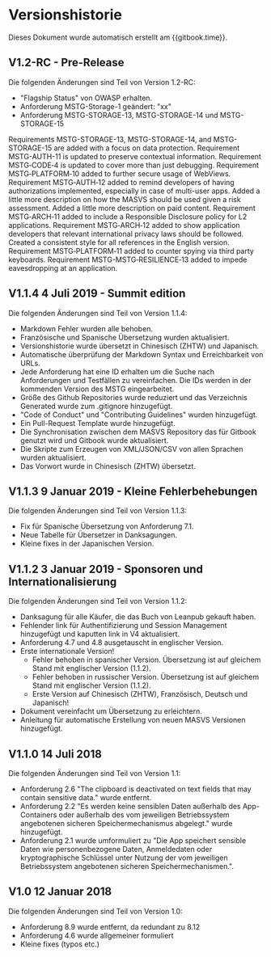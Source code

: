 # Versionshistorie

Dieses Dokument wurde automatisch erstellt am {{gitbook.time}}.

## V1.2-RC - Pre-Release

Die folgenden Änderungen sind Teil von Version 1.2-RC:

- "Flagship Status" von OWASP erhalten.
- Anforderung MSTG-Storage-1 geändert: "xx"
- Anforderung MSTG-STORAGE-13, MSTG-STORAGE-14 und MSTG-STORAGE-15

Requirements MSTG-STORAGE-13, MSTG-STORAGE-14, and MSTG-STORAGE-15 are added with a focus on data protection.
Requirement MSTG-AUTH-11 is updated to preserve contextual information.
Requirement MSTG‑CODE‑4 is updated to cover more than just debugging.
Requirement MSTG‑PLATFORM‑10 added to further secure usage of WebViews.
Requirement MSTG‑AUTH‑12 added to remind developers of having authorizations implemented, especially in case of multi-user apps.
Added a little more description on how the MASVS should be used given a risk assessment.
Added a little more description on paid content.
Requirement MSTG‑ARCH‑11 added to include a Responsible Disclosure policy for L2 applications.
Requirement MSTG‑ARCH‑12 added to show application developers that relevant international privacy laws should be followed.
Created a consistent style for all references in the English version.
Requirement MSTG‑PLATFORM‑11 added to counter spying via third party keyboards.
Requirement MSTG-MSTG‑RESILIENCE‑13 added to impede eavesdropping at an application.


## V1.1.4 4 Juli 2019 - Summit edition

Die folgenden Änderungen sind Teil von Version 1.1.4:

- Markdown Fehler wurden alle behoben.
- Französische und Spanische Übersetzung wurden aktualisiert.
- Versionshistorie wurde übersetzt in Chinesisch (ZHTW) und Japanisch.
- Automatische überprüfung der Markdown Syntax und Erreichbarkeit von URLs.
- Jede Anforderung hat eine ID erhalten um die Suche nach Anforderungen und Testfällen zu vereinfachen. Die IDs werden in der kommenden Version des MSTG eingearbeitet.
- Größe des Github Repositories wurde reduziert und das Verzeichnis Generated wurde zum .gitignore hinzugefügt.
- "Code of Conduct" und "Contributing Guidelines" wurden hinzugefügt.
- Ein Pull-Request Template wurde hinzugefügt.
- Die Synchronisation zwischen dem MASVS Repository das für Gitbook genutzt wird und Gitbook wurde aktualisiert.
- Die Skripte zum Erzeugen von XML/JSON/CSV von allen Sprachen wurden aktualisiert.
- Das Vorwort wurde in Chinesisch (ZHTW) übersetzt.

## V1.1.3 9 Januar 2019 - Kleine Fehlerbehebungen

Die folgenden Änderungen sind Teil von Version 1.1.3:

- Fix für Spanische Übersetzung von Anforderung 7.1.
- Neue Tabelle für Übersetzer in Danksagungen.
- Kleine fixes in der Japanischen Version.

## V1.1.2 3 Januar 2019 - Sponsoren und Internationalisierung

Die folgenden Änderungen sind Teil von Version 1.1.2:

- Danksagung für alle Käufer, die das Buch von Leanpub gekauft haben.
- Fehlender link für Authentifizierung und Session Management hinzugefügt und kaputten link in V4 aktualisiert.
- Anforderung 4.7 und 4.8 ausgetauscht in englischer Version.
- Erste internationale Version!
  - Fehler behoben in spanischer Version. Übersetzung ist auf gleichem Stand mit englischer Version (1.1.2).
  - Fehler behoben in russischer Version. Übersetzung ist auf gleichem Stand mit englischer Version (1.1.2).
  - Erste Version auf Chinesisch (ZHTW), Französisch, Deutsch und Japanisch!
- Dokument vereinfacht um Übersetzung zu erleichtern.
- Anleitung für automatische Erstellung von neuen MASVS Versionen hinzugefügt.

## V1.1.0 14 Juli 2018

Die folgenden Änderungen sind Teil von Version 1.1:

- Anforderung 2.6 "The clipboard is deactivated on text fields that may contain sensitive data." wurde entfernt.
- Anforderung 2.2 "Es werden keine sensiblen Daten außerhalb des App-Containers oder außerhalb des vom jeweiligen Betriebssystem angebotenen sicheren Speichermechanismus abgelegt." wurde hinzugefügt.
- Anforderung 2.1 wurde umformuliert zu "Die App speichert sensible Daten wie personenbezogene Daten, Anmeldedaten oder kryptographische Schlüssel unter Nutzung der vom jeweiligen Betriebssystem angebotenen sicheren Speichermechanismen.".

## V1.0 12 Januar 2018

Die folgenden Änderungen sind Teil von Version 1.0:

- Anforderung 8.9 wurde entfernt, da redundant zu 8.12
- Anforderung 4.6 wurde allgemeiner formuliert
- Kleine fixes (typos etc.)
